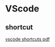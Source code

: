 # VScode

## shortcut

[vscode shortcuts pdf](https://code.visualstudio.com/shortcuts/keyboard-shortcuts-windows.pdf)